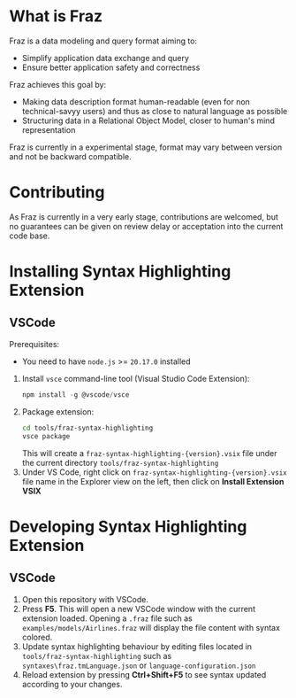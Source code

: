 # What is Fraz
Fraz is a data modeling and query format aiming to:
- Simplify application data exchange and query
- Ensure better application safety and correctness

Fraz achieves this goal by:
- Making data description format human-readable (even for non technical-savyy users) and thus as close to natural language as possible
- Structuring data in a Relational Object Model, closer to human's mind representation

Fraz is currently in a experimental stage, format may vary between version and not be backward compatible.

# Contributing

As Fraz is currently in a very early stage, contributions are welcomed, but no guarantees can be given on review delay or acceptation into the current code base.

# Installing Syntax Highlighting Extension
## VSCode

Prerequisites:
- You need to have `node.js` >= `20.17.0` installed

1. Install `vsce` command-line tool (Visual Studio Code Extension):
    ```js
    npm install -g @vscode/vsce
    ```
2. Package extension:
    ```sh
    cd tools/fraz-syntax-highlighting
    vsce package
    ```
    This will create a `fraz-syntax-highlighting-{version}.vsix` file under the current directory `tools/fraz-syntax-highlighting`
3. Under VS Code, right click on `fraz-syntax-highlighting-{version}.vsix` file name in the Explorer view on the left, then click on **Install Extension VSIX**

# Developing Syntax Highlighting Extension
## VSCode

1. Open this repository with VSCode.
2. Press **F5**. This will open a new VSCode window with the current extension loaded. Opening a `.fraz` file such as `examples/models/Airlines.fraz` will display the file content with syntax colored.
3. Update syntax highlighting behaviour by editing files located in `tools/fraz-syntax-highlighting` such as `syntaxes\fraz.tmLanguage.json` or `language-configuration.json`
4. Reload extension by pressing **Ctrl+Shift+F5** to see syntax updated according to your changes.
